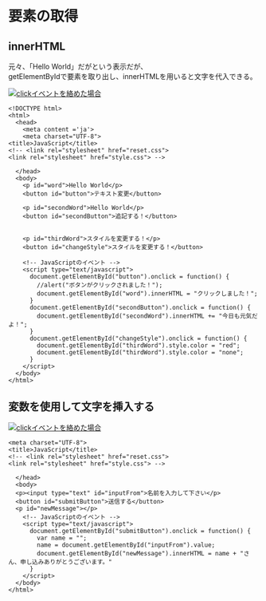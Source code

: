# 要素の取得  

## innerHTML
元々、「Hello World」だがという表示だが、<br>getElementByIdで要素を取り出し、innerHTMLを用いると文字を代入できる。  

 [![clickイベントを絡めた場合](https://gyazo.com/7b06d8dbc380e31ec6683940960fa037.gif)](https://gyazo.com/7b06d8dbc380e31ec6683940960fa037)  
 
```
<!DOCTYPE html>
<html>
  <head>
    <meta content ='ja'>
    <meta charset="UTF-8">
<title>JavaScript</title>
<!-- <link rel="stylesheet" href="reset.css">
<link rel="stylesheet" href="style.css"> -->

  </head>
  <body>
    <p id="word">Hello World</p>
    <button id="button">テキスト変更</button>

    <p id="secondWord">Hello World</p>
    <button id="secondButton">追記する！</button>


    <p id="thirdWord">スタイルを変更する！</p>
    <button id="changeStyle">スタイルを変更する！</button>

    <!-- JavaScriptのイベント -->
    <script type="text/javascript">
      document.getElementById("button").onclick = function() {
        //alert("ボタンがクリックされました！");
        document.getElementById("word").innerHTML = "クリックしました！";
      }
      document.getElementById("secondButton").onclick = function() {
        document.getElementById("secondWord").innerHTML += "今日も元気だよ！";
      }
      document.getElementById("changeStyle").onclick = function() {
        document.getElementById("thirdWord").style.color = "red";
        document.getElementById("thirdWord").style.color = "none";
      }
    </script>
  </body>
</html>
```
## 変数を使用して文字を挿入する
 [![clickイベントを絡めた場合](https://gyazo.com/bbf4122a1fec6365c0a9396a09f8ffd7.gif)](https://gyazo.com/bbf4122a1fec6365c0a9396a09f8ffd7)  

```
<meta charset="UTF-8">
<title>JavaScript</title>
<!-- <link rel="stylesheet" href="reset.css">
<link rel="stylesheet" href="style.css"> -->

  </head>
  <body>
  <p><input type="text" id="inputFrom">名前を入力して下さい</p>
  <button id="submitButton">送信する</button>
  <p id="newMessage"></p>
    <!-- JavaScriptのイベント -->
    <script type="text/javascript">
      document.getElementById("submitButton").onclick = function() {
        var name = "";
        name = document.getElementById("inputFrom").value;
        document.getElementById("newMessage").innerHTML = name + "さん、申し込みありがとうございます。"
      }
    </script>
  </body>
</html>
```






